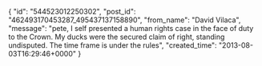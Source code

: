  {
   "id": "544523012250302",
   "post_id": "462493170453287_495437137158890",
   "from_name": "David Vilaca",
   "message": "pete, I self presented a human rights case in the face of duty to the Crown. My ducks were the secured claim of right, standing undisputed. The time frame is under the rules",
   "created_time": "2013-08-03T16:29:46+0000"
 }
